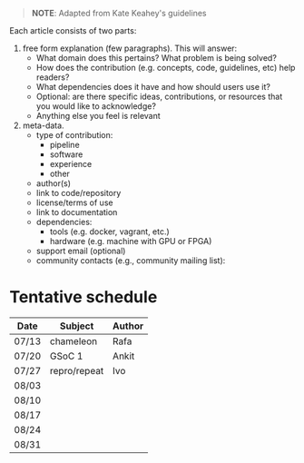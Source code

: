 
> **NOTE**: Adapted from Kate Keahey's guidelines

Each article consists of two parts:

 1. free form explanation (few paragraphs). This will answer:
      * What domain does this pertains? What problem is being solved?
      * How does the contribution (e.g. concepts, code, guidelines, 
        etc) help readers?
      * What dependencies does it have and how should users use it?
      * Optional: are there specific ideas, contributions, or 
        resources that you would like to acknowledge?
      * Anything else you feel is relevant
 2. meta-data.
      * type of contribution:
          * pipeline
          * software
          * experience
          * other
      * author(s)
      * link to code/repository
      * license/terms of use
      * link to documentation
      * dependencies:
          * tools (e.g. docker, vagrant, etc.)
          * hardware (e.g. machine with GPU or FPGA)
      * support email (optional)
      * community contacts (e.g., community mailing list):

# Tentative schedule


| Date   | Subject        | Author |
| ------ | -------------- | ------ |
| 07/13  | chameleon      | Rafa   |
| 07/20  | GSoC 1         | Ankit  |
| 07/27  | repro/repeat   | Ivo    |
| 08/03  |                |        |
| 08/10  |                |        |
| 08/17  |                |        |
| 08/24  |                |        |
| 08/31  |                |        |

